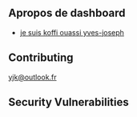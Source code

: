 

## Apropos de dashboard

- [je suis koffi ouassi yves-joseph]()


## Contributing
[yjk@outlook.fr](mailto:yjk@outlook.fr)
## Security Vulnerabilities

